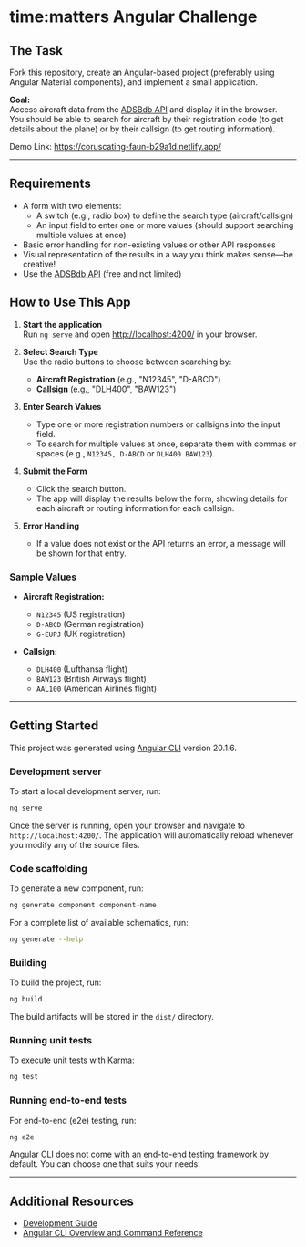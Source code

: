 # time:matters Angular Challenge

## The Task

Fork this repository, create an Angular-based project (preferably using Angular Material components), and implement a small application.

**Goal:**  
Access aircraft data from the [ADSBdb API](https://www.adsbdb.com/) and display it in the browser.  
You should be able to search for aircraft by their registration code (to get details about the plane) or by their callsign (to get routing information).

Demo Link: https://coruscating-faun-b29a1d.netlify.app/

---

## Requirements

- A form with two elements:
  - A switch (e.g., radio box) to define the search type (aircraft/callsign)
  - An input field to enter one or more values (should support searching multiple values at once)
- Basic error handling for non-existing values or other API responses
- Visual representation of the results in a way you think makes sense—be creative!
- Use the [ADSBdb API](https://www.adsbdb.com/) (free and not limited)

## How to Use This App

1. **Start the application**  
   Run `ng serve` and open [http://localhost:4200/](http://localhost:4200/) in your browser.

2. **Select Search Type**  
   Use the radio buttons to choose between searching by:
   - **Aircraft Registration** (e.g., "N12345", "D-ABCD")
   - **Callsign** (e.g., "DLH400", "BAW123")

3. **Enter Search Values**  
   - Type one or more registration numbers or callsigns into the input field.
   - To search for multiple values at once, separate them with commas or spaces (e.g., `N12345, D-ABCD` or `DLH400 BAW123`).

4. **Submit the Form**  
   - Click the search button.
   - The app will display the results below the form, showing details for each aircraft or routing information for each callsign.

5. **Error Handling**  
   - If a value does not exist or the API returns an error, a message will be shown for that entry.

### Sample Values

- **Aircraft Registration:**  
  - `N12345` (US registration)  
  - `D-ABCD` (German registration)  
  - `G-EUPJ` (UK registration)

- **Callsign:**  
  - `DLH400` (Lufthansa flight)  
  - `BAW123` (British Airways flight)  
  - `AAL100` (American Airlines flight)

---

## Getting Started

This project was generated using [Angular CLI](https://github.com/angular/angular-cli) version 20.1.6.

### Development server

To start a local development server, run:

```bash
ng serve
```

Once the server is running, open your browser and navigate to `http://localhost:4200/`. The application will automatically reload whenever you modify any of the source files.

### Code scaffolding

To generate a new component, run:

```bash
ng generate component component-name
```

For a complete list of available schematics, run:

```bash
ng generate --help
```

### Building

To build the project, run:

```bash
ng build
```

The build artifacts will be stored in the `dist/` directory.

### Running unit tests

To execute unit tests with [Karma](https://karma-runner.github.io):

```bash
ng test
```

### Running end-to-end tests

For end-to-end (e2e) testing, run:

```bash
ng e2e
```

Angular CLI does not come with an end-to-end testing framework by default. You can choose one that suits your needs.

---

## Additional Resources


- [Development Guide](./Development.md)
- [Angular CLI Overview and Command Reference](https://angular.dev/tools/cli)
